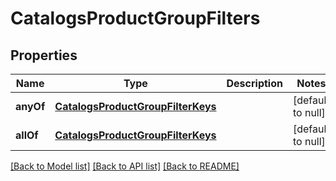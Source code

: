 # CatalogsProductGroupFilters

## Properties
Name | Type | Description | Notes
------------ | ------------- | ------------- | -------------
**anyOf** | [**CatalogsProductGroupFilterKeys**](CatalogsProductGroupFilterKeys.md) |  | [default to null]
**allOf** | [**CatalogsProductGroupFilterKeys**](CatalogsProductGroupFilterKeys.md) |  | [default to null]

[[Back to Model list]](../README.md#documentation-for-models) [[Back to API list]](../README.md#documentation-for-api-endpoints) [[Back to README]](../README.md)



